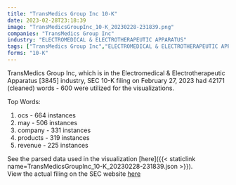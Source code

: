 ```yaml
---
title: "TransMedics Group Inc 10-K"
date: 2023-02-28T23:18:39
image: "TransMedicsGroupInc_10-K_20230228-231839.png"
companies: "TransMedics Group Inc"
industry: "ELECTROMEDICAL & ELECTROTHERAPEUTIC APPARATUS"
tags: ["TransMedics Group Inc","ELECTROMEDICAL & ELECTROTHERAPEUTIC APPARATUS","02-27-2023","10-K"]
forms: "10-K"
---
```

TransMedics Group Inc, which is in the Electromedical & Electrotherapeutic Apparatus [3845] industry, SEC 10-K filing on February 27, 2023 had 42171 (cleaned) words - 600 were utilized for the visualizations.

Top Words:
1. ocs - 664 instances
2. may - 506 instances
3. company - 331 instances
4. products - 319 instances
5. revenue - 225 instances


See the parsed data used in the visualization [here]({{< staticlink name=TransMedicsGroupInc_10-K_20230228-231839.json >}}).  
View the actual filing on the SEC website [here](https://www.sec.gov/Archives/edgar/data/1756262/0000950170-23-004652.txt)